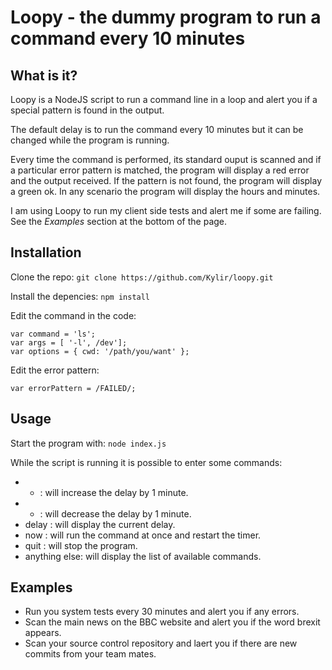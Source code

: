 # Loopy - the dummy program to run a command every 10 minutes

## What is it?

Loopy is a NodeJS script to run a command line in a loop and alert you if a special pattern is found in the output.

The default delay is to run the command every 10 minutes but it can be changed while the program is running.

Every time the command is performed, its standard ouput is scanned and if a particular error pattern is matched, the program will display a red error and the output received. If the pattern is not found, the program will display a green ok. In any scenario the program will display the hours and minutes.

I am using Loopy to run my client side tests and alert me if some are failing. See the *Examples* section at the bottom of the page.

## Installation

Clone the repo: `git clone https://github.com/Kylir/loopy.git`

Install the depencies: `npm install`

Edit the command in the code:

```
var command = 'ls';
var args = [ '-l', /dev'];
var options = { cwd: '/path/you/want' };
```

Edit the error pattern:

```
var errorPattern = /FAILED/;
```

## Usage

Start the program with: `node index.js`

While the script is running it is possible to enter some commands:

* + : will increase the delay by 1 minute.
* - : will decrease the delay by 1 minute.
* delay : will display the current delay.
* now : will run the command at once and restart the timer.
* quit : will stop the program.
* anything else: will display the list of available commands.

## Examples

+ Run you system tests every 30 minutes and alert you if any errors.
+ Scan the main news on the BBC website and alert you if the word brexit appears.
+ Scan your source control repository and laert you if there are new commits from your team mates.

